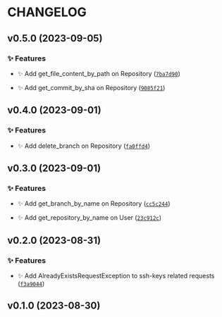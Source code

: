 # CHANGELOG


## v0.5.0 (2023-09-05)


### ✨ Features

* ✨ Add get_file_content_by_path on Repository ([`7ba7d90`](https://github.com/AthAshino/gipea/commit/7ba7d906fe440ec467e1a67a817a3903fdac7dbd))

* ✨ Add get_commit_by_sha on Repository ([`9085f21`](https://github.com/AthAshino/gipea/commit/9085f21d9130f35adabc3fd29a8abcd0a7c2af1f))




## v0.4.0 (2023-09-01)


### ✨ Features

* ✨ Add delete_branch on Repository ([`fa0ffd4`](https://github.com/AthAshino/gipea/commit/fa0ffd4db0d6d5f17af8b304fadc981bc079c19f))




## v0.3.0 (2023-09-01)




### ✨ Features

* ✨ Add get_branch_by_name on Repository ([`cc5c244`](https://github.com/AthAshino/gipea/commit/cc5c24446d7937942ee504b02149e4f449d60a7f))

* ✨ Add get_repository_by_name on User ([`23c912c`](https://github.com/AthAshino/gipea/commit/23c912c17b05f8fe07a1d9adfb9acec3c11fd033))




## v0.2.0 (2023-08-31)




### ✨ Features

* ✨ Add AlreadyExistsRequestException to ssh-keys related requests ([`f3a9044`](https://github.com/AthAshino/gipea/commit/f3a90449b490e3bb69ee4f36b028dee106057451))




## v0.1.0 (2023-08-30)



